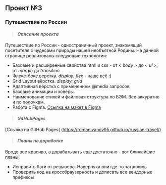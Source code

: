 ## Проект №3
### Путешествие по России
>#### _Описание проекта_
Путешествие по России - одностраничный проект, знакомящий посетителя с чудесами природы нашей необъятной Родины. На данной странице реализованы следующие технологии:
- Базовые и расширенные свойства html и css - от _< body >_ до _< ul >_, от _margin_ до _transition_
- Флекс-бокс верстка. _display: flex_ - наше всё :)
- Grid Layout вёрстка. _display: grid_
- Адаптивная вёрстка с применением @media запросов
- Базовые анимации и ховеры.
- Наименование стилей и файловая структура по БЭМ. Все аккуратно и по полочкам.
- Работа с Figma. [Ссылка на макет в Figma](https://www.figma.com/file/5S2WSbEFL6awjVWJ0NWL8Q/Sprint-3_-Russia-_-desktop-mobile?node-id=28503%3A0)

>#### _GitHubPages_
[Ссылка на GitHub Pages] (https://romanivanov95.github.io/russian-travel/)

>#### _Планы по доработке_
Вроде все красиво, а дорабатывать еще достаточно - вот ближайшие планы:
- Исправить баги от ревьюера. Наверняка они где-то затаились
- Проверить код на кроссбраузерность и дописать все вендорные префиксы
